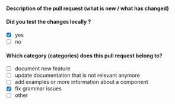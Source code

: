 <!-- For external contributors: Make sure that you are on a new branch that started from the `external` branch. -->

#### Description of the pull request (what is new / what has changed)


#### Did you test the changes locally ?
- [X] yes
- [ ] no

#### Which category (categories) does this pull request belong to?
- [ ] document new feature
- [ ] update documentation that is not relevant anymore
- [ ] add examples or more information about a component
- [X] fix grammar issues
- [ ] other
